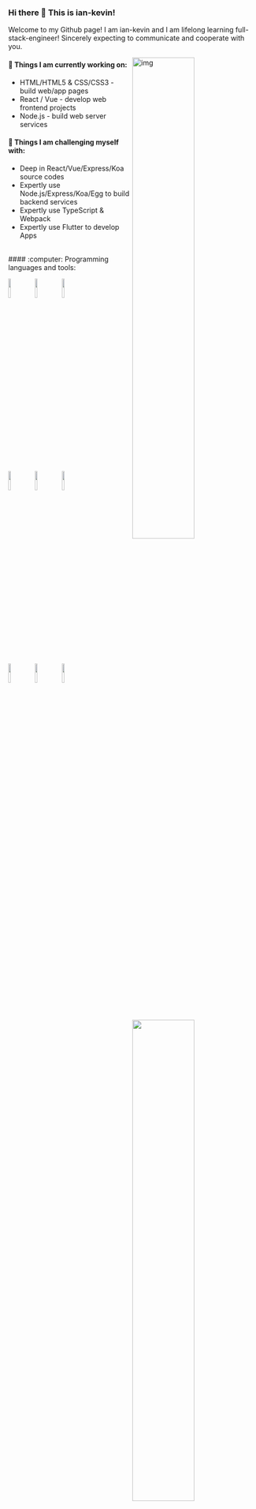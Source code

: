 ### Hi there 👋 This is ian-kevin!
<!-- <br />
<p align="center"> <img src="https://github-readme-stats.vercel.app/api?username=ian-kevin126&count_private=true&show_icons=true&theme=tokyonight" alt="sudnyeshtalekar" /> 
</p> -->

<!-- [![Github](https://img.shields.io/badge/-Github-000?style=flat&logo=Github&logoColor=white)](https://github.com/ian-kevin126) -->
<!-- 设置社交账号 [![Linkedin](https://img.shields.io/badge/-LinkedIn-blue?style=flat&logo=Linkedin&logoColor=white)](https://www.linkedin.com/in/froldanzafra/) -->
<!-- 设置邮箱 [![Gmail](https://img.shields.io/badge/-Gmail-c14438?style=flat&logo=Gmail&logoColor=white)](mailto:Fernando.Roldan.Zafra@gmail.com) -->

Welcome to my Github page! I am ian-kevin and I am lifelong learning full-stack-engineer! Sincerely expecting to communicate and cooperate with you. 

<img align="right" alt="img" src="https://cdn.nlark.com/yuque/0/2021/jpeg/2530026/1618329380066-69515018-0ed5-40f9-a653-c1c15381a7ca.jpeg?x-oss-process=image%2Fresize%2Cw_750%2Climit_0" width="50%" height="auto" />

#### 🌱 Things I am currently working on: 
- HTML/HTML5 & CSS/CSS3 - build web/app pages
- React / Vue - develop web frontend projects
- Node.js - build web server services

#### :muscle: Things I am challenging myself with:
- Deep in React/Vue/Express/Koa source codes
- Expertly use Node.js/Express/Koa/Egg to build backend services
- Expertly use TypeScript & Webpack
- Expertly use Flutter to develop Apps
<br />
#### :computer: Programming languages and tools: 
<p>
<img width="50%" align="right" src="https://github-readme-stats.vercel.app/api?username=ian-kevin126&count_private=true&show_icons=true&theme=tokyonight" />

<code><img width="10%" src="https://www.vectorlogo.zone/logos/reactjs/reactjs-ar21.svg"></code>
<code><img width="10%" src="https://www.vectorlogo.zone/logos/vuejs/vuejs-ar21.svg"></code>
<code><img width="10%" src="https://www.vectorlogo.zone/logos/flutterio/flutterio-ar21.svg"></code>
<br />
<code><img width="10%" src="https://www.vectorlogo.zone/logos/javascript/javascript-ar21.svg"></code>
<code><img width="10%" src="https://www.vectorlogo.zone/logos/typescriptlang/typescriptlang-ar21.svg"></code>
<code><img width="10%" src="https://www.vectorlogo.zone/logos/nodejs/nodejs-ar21.svg"></code>
<br />
<code><img width="10%" src="https://www.vectorlogo.zone/logos/koajs/koajs-ar21.svg"></code>
<code><img width="10%" src="https://www.vectorlogo.zone/logos/mysql/mysql-ar21.svg"></code>
<code><img width="10%" src="https://www.vectorlogo.zone/logos/js_webpack/js_webpack-ar21.svg"></code>
</p>

<!--
**ian-kevin126/ian-kevin126** is a ✨ _special_ ✨ repository because its `README.md` (this file) appears on your GitHub profile.

Here are some ideas to get you started:

- 🔭 I’m currently working on ...
- 🌱 I’m currently learning ...
- 👯 I’m looking to collaborate on ...
- 🤔 I’m looking for help with ...
- 💬 Ask me about ...
- 📫 How to reach me: ...
- 😄 Pronouns: ...
- ⚡ Fun fact: ...
-->

<!-- 热门项目快捷入口 [![Readme Card](https://github-readme-stats.vercel.app/api/pin/?username=ian-kevin126&repo=JavaScript-Knowledges)](https://github.com/ian-kevin126/JavaScript-Knowledges) -->

<!-- 常用编程语言 [![Top Langs](https://github-readme-stats.vercel.app/api/top-langs/?username=ian-kevin126&layout=compact)](https://github.com/ian-kevin126/ian-kevin126) -->

<!-- 参考连接：
- https://www.yousazoe.top/archives/d7f21a0b.html
- https://zhuanlan.zhihu.com/p/373675893
- https://zj-git-guide.readthedocs.io/zh_CN/latest/platform/%5BGithub%5D%E4%B8%BB%E9%A1%B5%E7%BE%8E%E5%8C%96/
- https://github.com/anuraghazra/github-readme-stats/blob/master/docs/readme_cn.md#%E4%B8%BB%E9%A2%98 
- https://github.com/kautukkundan/Awesome-Profile-README-templates/tree/master/elaborate
- https://github.com/anuraghazra/github-readme-stats/blob/master/docs/readme_cn.md
- https://github.com/rahuldkjain/github-profile-readme-generator
-->
